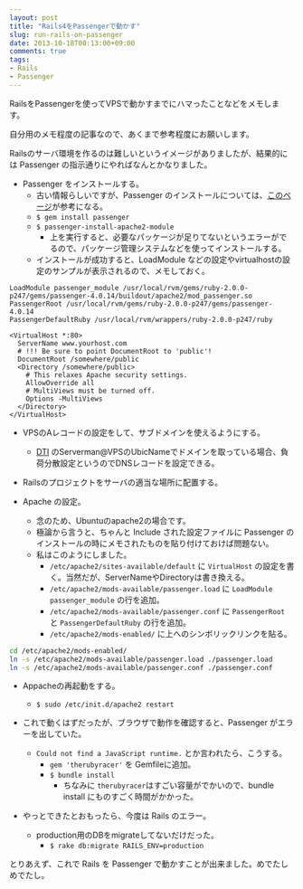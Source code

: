 ```yaml
---
layout: post
title: "Rails4をPassengerで動かす"
slug: run-rails-on-passenger
date: 2013-10-18T00:13:00+09:00
comments: true
tags:
- Rails
- Passenger
---
```


RailsをPassengerを使ってVPSで動かすまでにハマったことなどをメモします。

自分用のメモ程度の記事なので、あくまで参考程度にお願いします。

Railsのサーバ環境を作るのは難しいというイメージがありましたが、結果的には Passenger の指示通りにやればなんとかなりました。

- Passenger をインストールする。
  - 古い情報らしいですが、Passenger のインストールについては、[このページ](http://redmine.jp/tech_note/apache-passenger/)が参考になる。
  - `$ gem install passenger`
  - `$ passenger-install-apache2-module`
    - 上を実行すると、必要なパッケージが足りてないというエラーがでるので、パッケージ管理システムなどを使ってインストールする。
  - インストールが成功すると、LoadModule などの設定やvirtualhostの設定のサンプルが表示されるので、メモしておく。

```
LoadModule passenger_module /usr/local/rvm/gems/ruby-2.0.0-p247/gems/passenger-4.0.14/buildout/apache2/mod_passenger.so
PassengerRoot /usr/local/rvm/gems/ruby-2.0.0-p247/gems/passenger-4.0.14
PassengerDefaultRuby /usr/local/rvm/wrappers/ruby-2.0.0-p247/ruby
```

```
<VirtualHost *:80>
  ServerName www.yourhost.com
  # !!! Be sure to point DocumentRoot to 'public'!
  DocumentRoot /somewhere/public
  <Directory /somewhere/public>
    # This relaxes Apache security settings.
    AllowOverride all
    # MultiViews must be turned off.
    Options -MultiViews
  </Directory>
</VirtualHost>
```

- VPSのAレコードの設定をして、サブドメインを使えるようにする。
  - [DTI](http://dream.jp/) のServerman@VPSのUbicNameでドメインを取っている場合、負荷分散設定というのでDNSレコードを設定できる。

- Railsのプロジェクトをサーバの適当な場所に配置する。

- Apache の設定。
  - 念のため、Ubuntuのapache2の場合です。
  - 極論から言うと、ちゃんと Include された設定ファイルに Passenger のインストールの時にメモされたものを貼り付けておけば問題ない。
  - 私はこのようにしました。
    - `/etc/apache2/sites-available/default` に `VirtualHost` の設定を書く。当然だが、ServerNameやDirectoryは書き換える。
    - `/etc/apache2/mods-available/passenger.load` に `LoadModule passenger_module` の行を追加。
    - `/etc/apache2/mods-available/passenger.conf` に `PassengerRoot` と `PassengerDefaultRuby` の行を追加。
    - `/etc/apache2/mods-enabled/` に上へのシンボリックリンクを貼る。

``` bash
cd /etc/apache2/mods-enabled/
ln -s /etc/apache2/mods-available/passenger.load ./passenger.load
ln -s /etc/apache2/mods-available/passenger.conf ./passenger.conf
```

- Appacheの再起動をする。
  - `$ sudo /etc/init.d/apache2 restart`

- これで動くはずだったが、ブラウザで動作を確認すると、Passenger がエラーを出していた。
  - `Could not find a JavaScript runtime.` とか言われたら、こうする。
    - `gem 'therubyracer'` を Gemfileに追加。
    - `$ bundle install` 
      - ちなみに `therubyracer`はすごい容量がでかいので、bundle install にものすごく時間がかかった。

- やっとできたとおもったら、今度は Rails のエラー。
  - production用のDBをmigrateしてないだけだった。
    - `$ rake db:migrate RAILS_ENV=production`


とりあえず、これで Rails を Passenger で動かすことが出来ました。めでたしめでたし。
